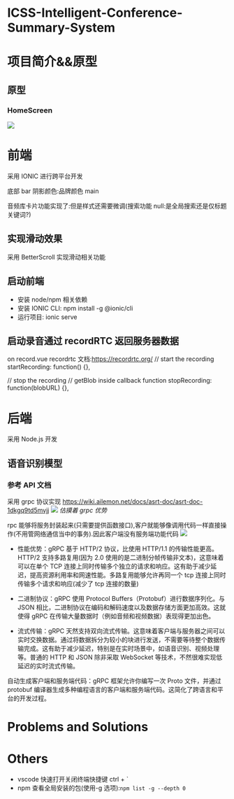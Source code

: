 # ICSS-Intelligent-Conference-Summary-System

# 项目简介&&原型

## 原型

### HomeScreen

![](https://matt-obstorage777-1313452829.cos.ap-shanghai.myqcloud.com/pic_store/20230418003855.png)

# 前端

采用 IONIC 进行跨平台开发

底部 bar 阴影颜色:品牌颜色 main

音频库卡片功能实现了:但是样式还需要微调(搜索功能 null:是全局搜索还是仅标题关键词?)

## 实现滑动效果

采用 BetterScroll 实现滑动相关功能

## 启动前端

- 安装 node/npm 相关依赖
- 安装 IONIC CLI: npm install -g @ionic/cli
- 运行项目: ionic serve

## 启动录音通过 recordRTC 返回服务器数据

on record.vue
recordrtc 文档:https://recordrtc.org/
// start the recording
startRecording: function() {},

// stop the recording
// getBlob inside callback function
stopRecording: function(blobURL) {},

# 后端

采用 Node.js 开发

## 语音识别模型

### 参考 API 文档

采用 grpc 协议实现
https://wiki.ailemon.net/docs/asrt-doc/asrt-doc-1dkgq9td5mvjj
![](https://matt-obstorage777-1313452829.cos.ap-shanghai.myqcloud.com/pic_store/202305202023668.png)
_估摸着 grpc 优势_

rpc 能够将服务封装起来(只需要提供函数接口),客户就能够像调用代码一样直接操作(不用管网络通信当中的事务).因此客户端没有服务端功能代码
![](https://matt-obstorage777-1313452829.cos.ap-shanghai.myqcloud.com/pic_store/202305202045440.png)

- 性能优势：gRPC 基于 HTTP/2 协议，比使用 HTTP/1.1 的传输性能更高。HTTP/2 支持多路复用(因为 2.0 使用的是二进制分帧传输非文本)，这意味着可以在单个 TCP 连接上同时传输多个独立的请求和响应。这有助于减少延迟，提高资源利用率和网速性能。多路复用能够允许再同一个 tcp 连接上同时传输多个请求和响应(减少了 tcp 连接的数量)

- 二进制协议：gRPC 使用 Protocol Buffers（Protobuf）进行数据序列化。与 JSON 相比，二进制协议在编码和解码速度以及数据存储方面更加高效。这就使得 gRPC 在传输大量数据时（例如音频和视频数据）表现得更加出色。
- 流式传输：gRPC 天然支持双向流式传输。这意味着客户端与服务器之间可以实时交换数据。通过将数据拆分为较小的块进行发送，不需要等待整个数据传输完成。这有助于减少延迟，特别是在实时场景中，如语音识别、视频处理等。普通的 HTTP 和 JSON 除非采取 WebSocket 等技术，不然很难实现低延迟的实时流式传输。

自动生成客户端和服务端代码：gRPC 框架允许你编写一次 Proto 文件，并通过 protobuf 编译器生成多种编程语言的客户端和服务端代码。这简化了跨语言和平台的开发过程。

# Problems and Solutions

# Others

- vscode 快速打开关闭终端快捷键 ctrl + `
- npm 查看全局安装的包(使用-g 选项):`npm list -g --depth 0`
